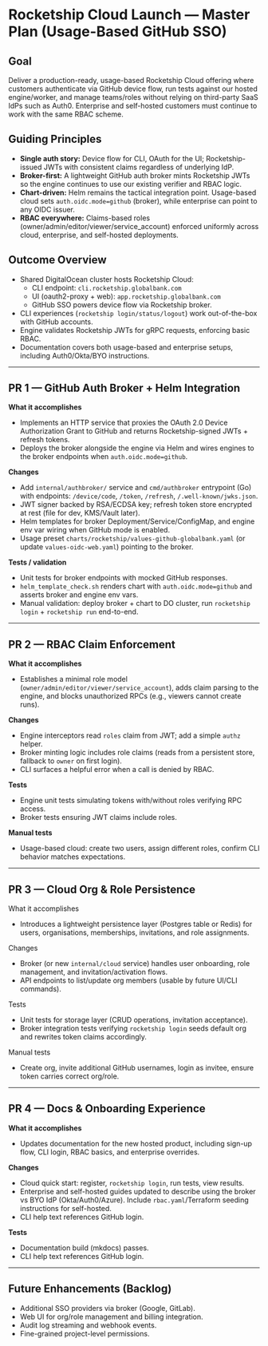 # Rocketship Cloud Launch — Master Plan (Usage-Based GitHub SSO)

## Goal

Deliver a production-ready, usage-based Rocketship Cloud offering where customers authenticate via GitHub device flow, run tests against our hosted engine/worker, and manage teams/roles without relying on third-party SaaS IdPs such as Auth0. Enterprise and self-hosted customers must continue to work with the same RBAC scheme.

## Guiding Principles

- **Single auth story:** Device flow for CLI, OAuth for the UI; Rocketship-issued JWTs with consistent claims regardless of underlying IdP.
- **Broker-first:** A lightweight GitHub auth broker mints Rocketship JWTs so the engine continues to use our existing verifier and RBAC logic.
- **Chart-driven:** Helm remains the tactical integration point. Usage-based cloud sets `auth.oidc.mode=github` (broker), while enterprise can point to any OIDC issuer.
- **RBAC everywhere:** Claims-based roles (owner/admin/editor/viewer/service_account) enforced uniformly across cloud, enterprise, and self-hosted deployments.

## Outcome Overview

- Shared DigitalOcean cluster hosts Rocketship Cloud:
  - CLI endpoint: `cli.rocketship.globalbank.com`
  - UI (oauth2-proxy + web): `app.rocketship.globalbank.com`
  - GitHub SSO powers device flow via Rocketship broker.
- CLI experiences (`rocketship login/status/logout`) work out-of-the-box with GitHub accounts.
- Engine validates Rocketship JWTs for gRPC requests, enforcing basic RBAC.
- Documentation covers both usage-based and enterprise setups, including Auth0/Okta/BYO instructions.

---

## PR 1 — GitHub Auth Broker + Helm Integration

**What it accomplishes**
- Implements an HTTP service that proxies the OAuth 2.0 Device Authorization Grant to GitHub and returns Rocketship-signed JWTs + refresh tokens.
- Deploys the broker alongside the engine via Helm and wires engines to the broker endpoints when `auth.oidc.mode=github`.

**Changes**
- Add `internal/authbroker/` service and `cmd/authbroker` entrypoint (Go) with endpoints: `/device/code`, `/token`, `/refresh`, `/.well-known/jwks.json`.
- JWT signer backed by RSA/ECDSA key; refresh token store encrypted at rest (file for dev, KMS/Vault later).
- Helm templates for broker Deployment/Service/ConfigMap, and engine env var wiring when GitHub mode is enabled.
- Usage preset `charts/rocketship/values-github-globalbank.yaml` (or update `values-oidc-web.yaml`) pointing to the broker.

**Tests / validation**
- Unit tests for broker endpoints with mocked GitHub responses.
- `helm_template_check.sh` renders chart with `auth.oidc.mode=github` and asserts broker and engine env vars.
- Manual validation: deploy broker + chart to DO cluster, run `rocketship login` + `rocketship run` end-to-end.

---

## PR 2 — RBAC Claim Enforcement

**What it accomplishes**
- Establishes a minimal role model (`owner/admin/editor/viewer/service_account`), adds claim parsing to the engine, and blocks unauthorized RPCs (e.g., viewers cannot create runs).

**Changes**
- Engine interceptors read `roles` claim from JWT; add a simple `authz` helper.
- Broker minting logic includes role claims (reads from a persistent store, fallback to `owner` on first login).
- CLI surfaces a helpful error when a call is denied by RBAC.

**Tests**
- Engine unit tests simulating tokens with/without roles verifying RPC access.
- Broker tests ensuring JWT claims include roles.

**Manual tests**
- Usage-based cloud: create two users, assign different roles, confirm CLI behavior matches expectations.

---

## PR 3 — Cloud Org & Role Persistence

What it accomplishes
- Introduces a lightweight persistence layer (Postgres table or Redis) for users, organisations, memberships, invitations, and role assignments.

Changes
- Broker (or new `internal/cloud` service) handles user onboarding, role management, and invitation/activation flows.
- API endpoints to list/update org members (usable by future UI/CLI commands).

Tests
- Unit tests for storage layer (CRUD operations, invitation acceptance).
- Broker integration tests verifying `rocketship login` seeds default org and rewrites token claims accordingly.

Manual tests
- Create org, invite additional GitHub usernames, login as invitee, ensure token carries correct org/role.

---

## PR 4 — Docs & Onboarding Experience

**What it accomplishes**
- Updates documentation for the new hosted product, including sign-up flow, CLI login, RBAC basics, and enterprise overrides.

**Changes**
- Cloud quick start: register, `rocketship login`, run tests, view results.
- Enterprise and self-hosted guides updated to describe using the broker vs BYO IdP (Okta/Auth0/Azure). Include `rbac.yaml`/Terraform seeding instructions for self-hosted.
- CLI help text references GitHub login.

**Tests**
- Documentation build (mkdocs) passes.
- CLI help text references GitHub login.

---

## Future Enhancements (Backlog)

- Additional SSO providers via broker (Google, GitLab).
- Web UI for org/role management and billing integration.
- Audit log streaming and webhook events.
- Fine-grained project-level permissions.
